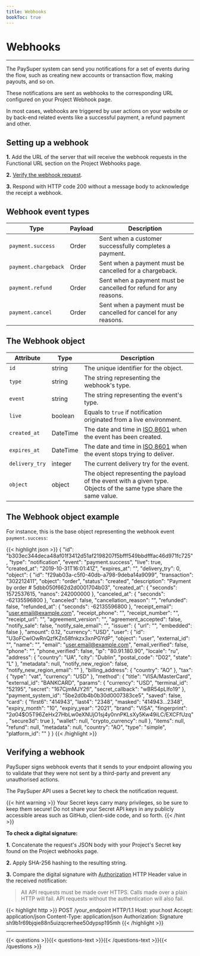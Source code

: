```yaml
---
title: Webhooks
bookToc: true
---
```


# Webhooks
***

The PaySuper system can send you notifications for a set of events during the flow, such as creating new accounts or transaction flow, making payouts, and so on.

These notifications are sent as webhooks to the corresponding URL configured on your Project Webhook page.

In most cases, webhooks are triggered by user actions on your website or by back-end related events like a successful payment, a refund payment and other.

## Setting up a webhook

**1.** Add the URL of the server that will receive the webhook requests in the Functional URL section on the Project Webhooks page.

**2.** [Verify the webhook request](/docs/webhooks/#verifying-a-webhook).

**3.** Respond with HTTP code 200 without a message body to acknowledge the receipt a webhook. 

## Webhook event types

Type|Payload|Description
---|---|---
`payment.success`|Order|Sent when a customer successfully completes a payment.
`payment.chargeback`|Order|Sent when a payment must be cancelled for a chargeback.
`payment.refund`|Order|Sent when a payment must be cancelled for refund for any reasons.
`payment.cancel`|Order|Sent when a payment must be cancelled for cancel for any reasons.

## The Webhook object

Attribute|Type|Description
---|---|---
`id`|string| The unique identifier for the object.
`type`|string| The string representing the webhook's type.
`event`|string| The string representing the event's type.
`live`|boolean| Equals to `true` if notification originated from a live environment.
`created_at`|DateTime|The date and time in [ISO 8601](https://www.iso.org/iso-8601-date-and-time-format.html) when the event has been created.
`expires_at`|DateTime|The date and time in [ISO 8601](https://www.iso.org/iso-8601-date-and-time-format.html) when the event stops trying to deliver.
`delivery_try`|integer|The current delivery try for the event.
`object`|object| The object representing the payload of the event with a given type. Objects of the same type share the same value.

## The Webhook object example

For instance, this is the base object representing the webhook event `payment.success`:

{{< highlight json >}}
{
   "id": "b303ec344deca48af01f3412d51af2198207f5bfff549bbdfffac46d971fc725",
   "type": "notification",
   "event": "payment.success",
   "live": true,
   "created_at": "2019-10-31T16:01:41Z",
   "expires_at": "",
   "delivery_try": 0,
   "object": {
      "id": "f29ab03a-c5f0-40db-a798-9deba14a9099",
      "transaction": "302212411",
      "object": "order",
      "status": "created",
      "description": "Payment by order # 5dbb050f662d2d0001704b03",
      "created_at": {
         "seconds": 1572537615,
         "nanos": 242000000
      },
      "canceled_at": {
         "seconds": -62135596800
      },
      "canceled": false,
      "cancellation_reason": "",
      "refunded": false,
      "refunded_at": {
         "seconds": -62135596800
      },
      "receipt_email": "user.email@example.com",
      "receipt_phone": "",
      "receipt_number": "",
      "receipt_url": "",
      "agreement_version": "",
      "agreement_accepted": false,
      "notify_sale": false,
      "notify_sale_email": "",
      "issuer": {
         "url": "",
         "embedded": false
      },
      "amount": 0.12,
      "currency": "USD",
      "user": {
         "id": "U3oFCwIOwRnQzfKZn58fnkzx3xnPGYdP",
         "object": "user",
         "external_id": "",
         "name": "",
         "email": "user.email@example.com",
         "email_verified": false,
         "phone": "",
         "phone_verified": false,
         "ip": "80.91.180.90",
         "locale": "ru",
         "address": {
            "country": "UA",
            "city": "Dublin",
            "postal_code": "D02",
            "state": "L"
         },
         "metadata": null,
         "notify_new_region": false,
         "notify_new_region_email": ""
      },
      "billing_address": {
         "country": "AO"
      },
      "tax": {
         "type": "vat",
         "currency": "USD"
      },
      "method": {
         "title": "VISA/MasterCard",
         "external_id": "BANKCARD",
         "params": {
            "currency": "USD",
            "terminal_id": "52195",
            "secret": "167CjmMJY2fl",
            "secret_callback": "wBR54pLIfo19"
         },
         "payment_system_id": "5be2d0b4b0b30d0007383ce5",
         "saved": false,
         "card": {
            "first6": "414943",
            "last4": "2348",
            "masked": "414943...2348",
            "expiry_month": "10",
            "expiry_year": "2021",
            "brand": "VISA",
            "fingerprint": "$2a$04$O5T96ZeHx27HbLw0eXNUjO1sj4y0nnPKLsXy5Kw49iLC/EXCFfUzq",
            "secure3d": true
         },
         "wallet": null,
         "crypto_currency": null
      },
      "items": null,
      "refund": null,
      "metadata": null,
      "country": "AO",
      "type": "simple",
      "platform_id": ""
   }
}
{{< /highlight >}}

## Verifying a webhook

PaySuper signs webhook events that it sends to your endpoint allowing you to validate that they were not sent by a third-party and prevent any unauthorised actions.

The PaySuper API uses a Secret key to check the notification request.

{{< hint warning >}}
Your Secret keys carry many privileges, so be sure to keep them secure! Do not share your Secret API keys in any publicly accessible areas such as GitHub, client-side code, and so forth.
{{< /hint >}}

**To check a digital signature:**

**1.** Concatenate the request's JSON body with your Project's Secret key found on the Project webhooks page.

**2.** Apply SHA-256 hashing to the resulting string. 

**3.** Compare the digital signature with [Authorization](https://developer.mozilla.org/en-US/docs/Web/HTTP/Headers/Authorization) HTTP Header value in the received notification:

> All API requests must be made over HTTPS. Calls made over a plain HTTP will fail. API requests without the authentication will also fail.

{{< highlight http >}}
POST /your_endpoint HTTP/1.1
Host: your.host
Accept: application/json
Content-Type: application/json
Authorization: Signature sh9b1r69bjqie88n5uizqcrerhee50dypsp195mh
{{< /highlight >}}

***

{{< questions >}}{{< questions-text >}}{{< /questions-text >}}{{< /questions >}}